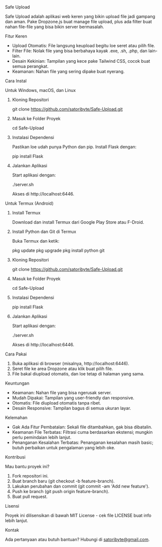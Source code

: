 Safe Upload

Safe Upload adalah aplikasi web keren yang bikin upload file jadi gampang dan aman. Pake Dropzone.js buat manage file upload, plus ada filter buat nahan file-file yang bisa bikin server bermasalah.

Fitur Keren

- Upload Otomatis: File langsung keupload begitu loe seret atau pilih file.
- Filter File: Nolak file yang bisa berbahaya kayak .exe, .sh, .php, dan lain-lain.
- Desain Kekinian: Tampilan yang kece pake Tailwind CSS, cocok buat semua perangkat.
- Keamanan: Nahan file yang sering dipake buat nyerang.

Cara Instal

Untuk Windows, macOS, dan Linux

1. Kloning Repositori

   git clone https://github.com/satoribyte/Safe-Upload.git

2. Masuk ke Folder Proyek

   cd Safe-Upload

3. Instalasi Dependensi

   Pastikan loe udah punya Python dan pip. Install Flask dengan:

   pip install Flask

4. Jalankan Aplikasi

   Start aplikasi dengan:

   ./server.sh

   Akses di http://localhost:6446.

Untuk Termux (Android)

1. Install Termux

   Download dan install Termux dari Google Play Store atau F-Droid.

2. Install Python dan Git di Termux

   Buka Termux dan ketik:

   pkg update
   pkg upgrade
   pkg install python git

3. Kloning Repositori

   git clone https://github.com/satoribyte/Safe-Upload.git

4. Masuk ke Folder Proyek

   cd Safe-Upload

5. Instalasi Dependensi

   pip install Flask

6. Jalankan Aplikasi

   Start aplikasi dengan:

   ./server.sh

   Akses di http://localhost:6446.

Cara Pakai

1. Buka aplikasi di browser (misalnya, http://localhost:6446).
2. Seret file ke area Dropzone atau klik buat pilih file.
3. File bakal diupload otomatis, dan loe tetap di halaman yang sama.

Keuntungan

- Keamanan: Nahan file yang bisa ngerusak server.
- Mudah Dipakai: Tampilan yang user-friendly dan responsive.
- Otomatis: File diupload otomatis tanpa ribet.
- Desain Responsive: Tampilan bagus di semua ukuran layar.

Kelemahan

- Gak Ada Fitur Pembatalan: Sekali file ditambahkan, gak bisa dibatalin.
- Keamanan File Terbatas: Filtrasi cuma berdasarkan ekstensi; mungkin perlu pemindaian lebih lanjut.
- Penanganan Kesalahan Terbatas: Penanganan kesalahan masih basic; butuh perbaikan untuk pengalaman yang lebih oke.

Kontribusi

Mau bantu proyek ini?

1. Fork repositori ini.
2. Buat branch baru (git checkout -b feature-branch).
3. Lakukan perubahan dan commit (git commit -am 'Add new feature').
4. Push ke branch (git push origin feature-branch).
5. Buat pull request.

Lisensi

Proyek ini dilisensikan di bawah MIT License - cek file LICENSE buat info lebih lanjut.

Kontak

Ada pertanyaan atau butuh bantuan? Hubungi di satoribyte@gmail.com.
